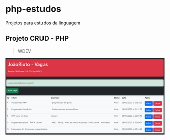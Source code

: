 # php-estudos
Projetos para estudos da linguagem

## Projeto CRUD - PHP 
> WDEV
<img src="https://github.com/joaoriuto/php-estudos/blob/main/CRUD/covers/proj_crud_PHP_wdev.jpg?raw=true">
